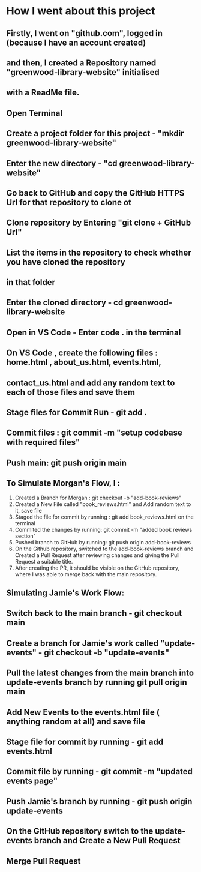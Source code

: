 # How I went about this project
## Firstly, I went on "github.com", logged in (because I have an account created)
## and then, I created a Repository named "greenwood-library-website" initialised
## with a ReadMe file.

## Open Terminal
## Create a project folder for this project - "mkdir greenwood-library-website"
## Enter the new directory -  "cd greenwood-library-website"
## Go back to GitHub and copy the GitHub HTTPS Url for that repository to clone ot
## Clone repository by Entering "git clone + GitHub Url"
## List the items in the repository to check whether you have cloned the repository
## in that folder

## Enter the cloned directory - cd greenwood-library-website
## Open in VS Code - Enter code . in the terminal

## On VS Code , create the following files : home.html , about_us.html, events.html,
## contact_us.html and add any random text to each of those files and save them

## Stage files for Commit Run - git add . 

## Commit files : git commit -m "setup codebase with required files"
## Push main: git push origin main

## To Simulate Morgan's Flow, I :

1. Created a Branch for Morgan : git checkout -b "add-book-reviews"
2. Created a New File called "book_reviews.html" and Add random text to it, save file
3. Staged the file for commit by running : git add book_reviews.html on the terminal
4. Commited the changes by running: git commit -m "added book reviews section"
5. Pushed branch to GitHub by running: git push origin add-book-reviews
6. On the Github repository, switched to the add-book-reviews branch and Created a Pull Request after reviewing changes and giving the Pull Request a suitable title.
7. After creating the PR, it should be visible on the GitHub repository, where I was able to merge back with the main repository.

## Simulating Jamie's Work Flow: 

## Switch back to the main branch - git checkout main
## Create a branch for Jamie's work called "update-events" - git checkout -b "update-events"
## Pull the latest changes from the main branch into update-events branch by running git pull origin main
## Add New Events to the events.html file ( anything random at all) and save file
## Stage file for commit by running - git add events.html
## Commit file by running - git commit -m "updated events page"
## Push Jamie's branch by running - git push origin update-events
 
## On the GitHub repository switch to the update-events branch and Create a New Pull Request
## Merge Pull Request 